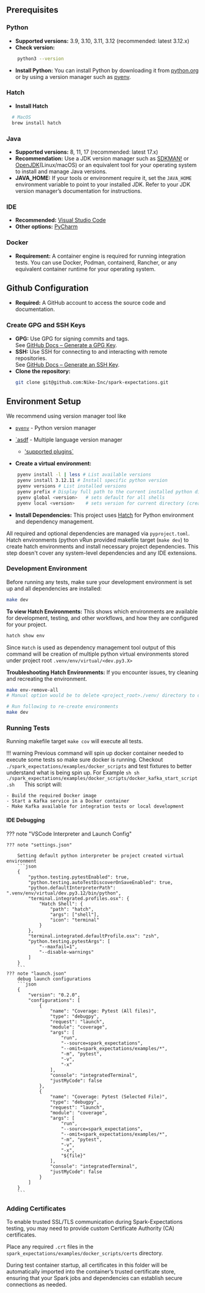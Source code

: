 ## Prerequisites

### Python
- **Supported versions:** 3.9, 3.10, 3.11, 3.12 (recommended: latest 3.12.x)
- **Check version:**
```sh
    python3 --version
```
- **Install Python:** You can install Python by downloading it from [python.org](https://www.python.org/downloads/) or by using a version manager such as [pyenv](https://github.com/pyenv/pyenv).

### Hatch
- **Install Hatch**
```sh
  # MacOS
  brew install hatch
```

### Java
- **Supported versions:** 8, 11, 17 (recommended: latest 17.x)
- **Recommendation:** Use a JDK version manager such as [SDKMAN!](https://sdkman.io/) or [OpenJDK](https://openjdk.org/)(Linux/macOS) or an equivalent tool for your operating system to install and manage Java versions.
- **JAVA_HOME:** If your tools or environment require it, set the `JAVA_HOME` environment variable to point to your installed JDK. Refer to your JDK version manager’s documentation for instructions.

### IDE
- **Recommended:** [Visual Studio Code](https://code.visualstudio.com/)
- **Other options:** [PyCharm](https://www.jetbrains.com/pycharm/)

### Docker
- **Requirement:** A container engine is required for running integration tests. You can use Docker, Podman, containerd, Rancher, or any equivalent container runtime for your operating system.


## Github Configuration
- **Required:** A GitHub account to access the source code and documentation.

### Create GPG and SSH Keys
- **GPG:** Use GPG for signing commits and tags.  
  See [GitHub Docs – Generate a GPG Key](https://docs.github.com/en/authentication/managing-commit-signature-verification/generating-a-new-gpg-key).
- **SSH:** Use SSH for connecting to and interacting with remote repositories.  
  See [GitHub Docs – Generate an SSH Key](https://docs.github.com/en/authentication/connecting-to-github-with-ssh/generating-a-new-ssh-key-and-adding-it-to-the-ssh-agent).
- **Clone the repository:**  
    ```sh
    git clone git@github.com:Nike-Inc/spark-expectations.git
    ```


## Environment Setup

We recommend using version manager tool like 
 - [`pyenv`](https://github.com/pyenv/pyenv) - Python version manager
 - [`asdf](https://github.com/asdf-vm/asdf) - Multiple language version manager
    - ['supported plugins`](https://github.com/asdf-vm/asdf-plugins)


- **Create a virtual environment:**
```sh
    pyenv install -l | less # List available versions
    pyenv install 3.12.11 # Install specific python version
    pyenv versions # List installed versions
    pyenv prefix # Display full path to the current installed python directory
    pyenv global <version>   # sets default for all shells
    pyenv local <version>    # sets version for current directory (creates .python-version)
```

- **Install Dependencies:**
This project uses [Hatch](https://hatch.pypa.io/latest/) for Python environment and dependency management.  

All required and optional dependencies are managed via `pyproject.toml`. Hatch environments (python vRun provided makefile target (`make dev`) to create hatch environments and install necessary project dependencies. This step doesn't cover any system-level dependencies and any IDE extensions.

### Development Environment 
Before running any tests, make sure your development environment is set up and all dependencies are installed:
  ```sh
make dev
  ```

**To view Hatch Environments:**
This shows which environments are available for development, testing, and other workflows, and how they are configured for your project. 
```sh
hatch show env
```

Since `Hatch` is used as dependency management tool output of this command will be creation of multiple python virtual environments stored under project root `.venv/env/virtual/<dev.py3.X>`


**Troubleshooting Hatch Environments:**
If you encounter issues, try cleaning and recreating the environment.
```sh
make env-remove-all
# Manual option would be to delete <project_root>./venv/ directory to delete hatch python virtual environments

# Run following to re-create environments
make dev
```

### Running Tests

Running makefile target `make cov` will execute all tests. 

!!! warning
    Previous command will spin up docker container needed to execute some tests so make sure docker is running.
    Checkout `./spark_expectations/examples/docker_scripts` and test fixtures to better understand what is being spin up.
    For Example
    ```sh
      sh ./spark_expectations/examples/docker_scripts/docker_kafka_start_script.sh  
    ```
    This script will:

    - Build the required Docker image
    - Start a Kafka service in a Docker container
    - Make Kafka available for integration tests or local development

#### IDE Debugging

??? note "VSCode Interpreter and Launch Config"
    
    ??? note "settings.json"

        Setting default python interpreter be project created virtual environment
        ```json 
        {
            "python.testing.pytestEnabled": true,
            "python.testing.autoTestDiscoverOnSaveEnabled": true,
            "python.defaultInterpreterPath": ".venv/env/virtual/dev.py3.12/bin/python",
            "terminal.integrated.profiles.osx": {
                "Hatch Shell": {
                    "path": "hatch",
                    "args": ["shell"],
                    "icon": "terminal"
                }
            },
            "terminal.integrated.defaultProfile.osx": "zsh",
            "python.testing.pytestArgs": [
                "--maxfail=1",
                "--disable-warnings"
            ]
        }
        ```
    ??? note "launch.json"
        debug launch configurations
        ```json
        {
            "version": "0.2.0",
            "configurations": [
                {
                    "name": "Coverage: Pytest (All files)",
                    "type": "debugpy",
                    "request": "launch",
                    "module": "coverage",
                    "args": [
                        "run",
                        "--source=spark_expectations",
                        "--omit=spark_expectations/examples/*",
                        "-m", "pytest",
                        "-v",
                        "-x"
                    ],
                    "console": "integratedTerminal",
                    "justMyCode": false
                },
                {
                    "name": "Coverage: Pytest (Selected File)",
                    "type": "debugpy",
                    "request": "launch",
                    "module": "coverage",
                    "args": [
                        "run",
                        "--source=spark_expectations",
                        "--omit=spark_expectations/examples/*",
                        "-m", "pytest",
                        "-v",
                        "-x",
                        "${file}"
                    ],
                    "console": "integratedTerminal",
                    "justMyCode": false
                }
            ]
        }
        ```


### Adding Certificates

To enable trusted SSL/TLS communication during Spark-Expectations testing, you may need to provide custom Certificate Authority (CA) certificates.

Place any required `.crt` files in the `spark_expectations/examples/docker_scripts/certs` directory. 

During test container startup, all certificates in this folder will be automatically imported into the container’s trusted certificate store, ensuring that your Spark jobs and dependencies can establish secure connections as needed.